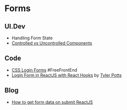 # Forms

## UI.Dev

- Handling Form State
- [Controlled vs Uncontrolled Components](https://platform.ui.dev/courses/786054/lectures/14271602)

## Code

- [CSS Login Forms](https://freefrontend.com/css-login-forms/) #FreeFrontEnd
- [Login Form in ReactJS with React Hooks](youtube.com/watch?v=91qEdc6dSUs) by [Tyler Potts](https://www.youtube.com/channel/UCBBGM84ZOs7z5jpTQAaZ_Hg)

## Blog

- [How to get form data on submit ReactJS](https://linguinecode.com/post/how-to-get-form-data-on-submit-in-reactjs)
